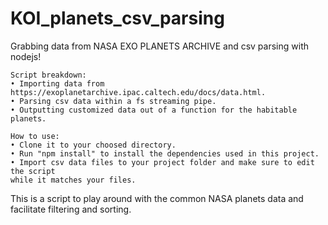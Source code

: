 # KOI_planets_csv_parsing
Grabbing data from NASA EXO PLANETS ARCHIVE and csv parsing with nodejs!
    
    Script breakdown:
    • Importing data from https://exoplanetarchive.ipac.caltech.edu/docs/data.html.
    • Parsing csv data within a fs streaming pipe.
    • Outputting customized data out of a function for the habitable planets.
    
    How to use:
    • Clone it to your choosed directory.  
    • Run "npm install" to install the dependencies used in this project.
    • Import csv data files to your project folder and make sure to edit the script 
    while it matches your files.
    
This is a script to play around with the common NASA planets data and facilitate 
filtering and sorting.
